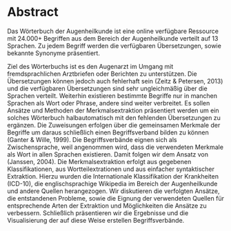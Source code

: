 Abstract
================================================================================

Das Wörterbuch der Augenheilkunde ist eine online verfügbare Ressource mit 24.000+ Begriffen aus dem Bereich der Augenheilkunde verteilt auf 13 Sprachen.
Zu jedem Begriff werden die verfügbaren Übersetzungen, sowie bekannte Synonyme präsentiert.
<!-- Im Konferenz-Abstract Tilburg steht '...arranged by synonymy...': wie beschreibt man das am Besten auf deutsch? -->
Ziel des Wörterbuchs ist es den Augenarzt im Umgang mit fremdsprachlichen Arztbriefen oder Berichten zu unterstützen. 
Die Übersetzungen können jedoch auch fehlerhaft sein (Zeitz & Petersen, 2013) und die verfügbaren Übersetzungen sind sehr ungleichmäßig über die Sprachen verteilt.
Weiterhin existieren bestimmte Begriffe nur in manchen Sprachen als Wort oder Phrase, andere sind weiter verbreitet.
Es sollen Ansätze und Methoden der Merkmalsextraktion präsentiert werden um ein solches Wörterbuch halbautomatisch mit den fehlenden Übersetzungen zu ergänzen.
Die Zuweisungen erfolgen über die gemeinsamen Merkmale der Begriffe um daraus schließlich einen Begriffsverband bilden zu können (Ganter & Wille, 1999).
Die Begriffsverbände eignen sich als Zwischensprache, weil angenommen wird, dass die verwendeten Merkmale als Wort in allen Sprachen existieren. 
Damit folgen wir dem Ansatz von (Janssen, 2004).
Die Merkmalsextraktion erfolgt aus gegebenen Klassifikationen, aus Wortteilextrationen und aus einfacher syntaktischer Extraktion. 
Hierzu wurden die Internationale Klassifikation der Krankheiten (ICD-10), die englischsprachige Wikipedia im Bereich der Augenheilkunde und andere Quellen herangezogen.
Wir diskutieren die verfolgten Ansätze, die entstandenen Probleme, sowie die Eignung der verwendeten Quellen für entsprechende Arten der Extraktion und Möglichkeiten die Ansätze zu verbessern.
Schließlich präsentieren wir die Ergebnisse und die Visualisierung der auf diese Weise erstellen Begriffsverbände.

